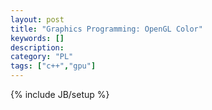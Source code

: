 ```yaml
--- 
layout: post 
title: "Graphics Programming: OpenGL Color" 
keywords: [] 
description: 
category: "PL"
tags: ["c++","gpu"]
--- 
```

{% include JB/setup %}



